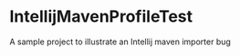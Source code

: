 IntellijMavenProfileTest
========================

A sample project to illustrate an Intellij maven importer bug
